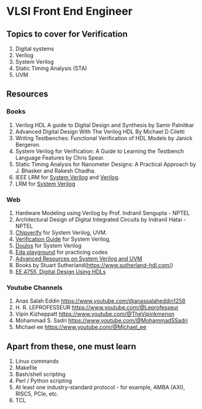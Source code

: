 # VLSI Front End Engineer

## Topics to cover for Verification
1. Digital systems
2. Verilog
3. System Verilog
4. Static Timing Analysis (STA)
5. UVM

## Resources
### Books
1. Verilog HDL A guide to Digital Design and Synthesis by Samir Palnitkar
2. Advanced Digital Design With The Verilog HDL By Michael D Ciletti
3. Writing Testbenches: Functional Verification of HDL Models by Janick Bergeron.
4. System Verilog for Verification: A Guide to Learning the Testbench Language Features by Chris Spear.
5. Static Timing Analysis for Nanometer Designs: A Practical Approach by J. Bhasker and Rakesh Chadha.
6. IEEE LRM for [System Verilog](https://www.francisz.cn/download/IEEE_Standard_1800-2012%20SystemVerilog.pdf) and [Verilog](https://www.eg.bucknell.edu/~csci320/2016-fall/wp-content/uploads/2015/08/verilog-std-1364-2005.pdf).
7. LRM for [System Verilog](http://www.ece.uah.edu/~gaede/cpe526/SystemVerilog_3.1a.pdf)

### Web
1. Hardware Modeling using Verilog by Prof. Indranil Sengupta - NPTEL
2. Architectural Design of Digital Integrated Circuits by Indranil Hatai - NPTEL 
3. [Chipverify](https://www.chipverify.com/) for System Verilog, UVM.
4. [Verification Guide](https://verificationguide.com/) for System Verilog, 
5. [Doulos](https://www.doulos.com/knowhow/systemverilog/systemverilog-tutorials/) for System Verilog
6. [Eda playground](https://www.edaplayground.com/) for practicing codes
7. [Advanced Resources on System Verilog and UVM](http://www.sunburst-design.com/)
8. Books by Stuart Sutherland(https://www.sutherland-hdl.com/)
9. [EE 4755, Digital Design Using HDLs](https://www.ece.lsu.edu/koppel/v/)

### Youtube Channels
1. Anas Salah Eddin https://www.youtube.com/@anassalaheddin1258
2. H. R. LEPROFESSEUR https://www.youtube.com/@Leprofesseur
3. Vipin Kizheppatt https://www.youtube.com/@TheVipinkmenon
4. Mohammad S. Sadri https://www.youtube.com/@MohammadSSadri
5. Michael ee https://www.youtube.com/@Michael_ee
## Apart from these, one must learn
1. Linux commands 
2. Makefile
3. Bash/shell scripting
4. Perl / Python scripting
5. At least one industry-standard protocol - for example, AMBA (AXI), RISC5, PCIe, etc.
6. TCL
